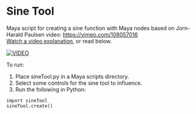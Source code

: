 # Sine Tool
Maya script for creating a sine function with Maya nodes based on Jorn-Harald Paulsen video: https://vimeo.com/108057016  
[Watch a video explanation](https://youtu.be/fUr5pCVOhdk), or read below.

[![VIDEO](https://media.giphy.com/media/H4R3WUqtuYyd1XaCKG/giphy.gif)](https://youtu.be/fUr5pCVOhdk "Sine Tool")

To run:  
1. Place sineTool.py in a Maya scripts directory.
2. Select some controls for the sine tool to influence.
3. Run the following in Python:
```
import sineTool
sineTool.create()
```
